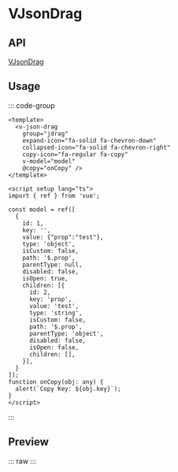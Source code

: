 <script setup>
import VJsonDrag from '../components/VJsonDrag.vue'
</script>

# VJsonDrag

## API
[VJsonDrag](/api/vjsondrag)

## Usage
::: code-group
```vue
<template>
  <v-json-drag
    group="jdrag"
    expand-icon="fa-solid fa-chevron-down"
    collapsed-icon="fa-solid fa-chevron-right"
    copy-icon="fa-regular fa-copy"
    v-model="model"
    @copy="onCopy" />
</template>
```
```JS
<script setup lang="ts">
import { ref } from 'vue';

const model = ref([
  {
    id: 1,
    key: '',
    value: {"prop":"test"},
    type: 'object',
    isCustom: false,
    path: '$.prop',
    parentType: null,
    disabled: false,
    isOpen: true,
    children: [{
      id: 2,
      key: 'prop',
      value: 'test',
      type: 'string',
      isCustom: false,
      path: '$.prop',
      parentType: 'object',
      disabled: false,
      isOpen: false,
      children: [],
    }],
  }
]);
function onCopy(obj: any) {
  alert(`Copy Key: ${obj.key}`);
}
</script>
```
::: 

## Preview

::: raw
<client-only>
  <VJsonDrag/>
</client-only>
:::